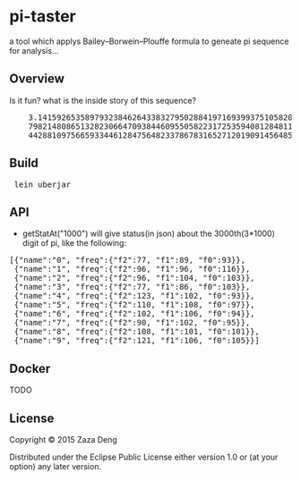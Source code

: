 # pi-taster

a tool which applys Bailey–Borwein–Plouffe formula to geneate pi sequence for analysis... 

## Overview
Is it fun? what is the inside story of this sequence?
<pre>
    3.14159265358979323846264338327950288419716939937510582097494459230781640628620899862803482534211706
    798214808651328230664709384460955058223172535940812848111745028410270193852110555964462294895493038196
    442881097566593344612847564823378678316527120190914564856692346034861045432664821339360726024914127...
</pre>

## Build
 <pre> lein uberjar </pre>

## API
- getStatAt("1000") will give status(in json) about the 3000th(3*1000) digit of pi, like the following: 

<pre>
[{"name":"0", "freq":{"f2":77, "f1":89, "f0":93}},
 {"name":"1", "freq":{"f2":96, "f1":96, "f0":116}},
 {"name":"2", "freq":{"f2":96, "f1":104, "f0":103}},
 {"name":"3", "freq":{"f2":77, "f1":86, "f0":103}},
 {"name":"4", "freq":{"f2":123, "f1":102, "f0":93}},
 {"name":"5", "freq":{"f2":110, "f1":108, "f0":97}},
 {"name":"6", "freq":{"f2":102, "f1":106, "f0":94}},
 {"name":"7", "freq":{"f2":90, "f1":102, "f0":95}},
 {"name":"8", "freq":{"f2":108, "f1":101, "f0":101}},
 {"name":"9", "freq":{"f2":121, "f1":106, "f0":105}}]
</pre>

## Docker
TODO

## License

Copyright © 2015 Zaza Deng

Distributed under the Eclipse Public License either version 1.0 or (at
your option) any later version.
